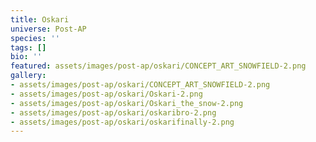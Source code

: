 ```yaml
---
title: Oskari
universe: Post-AP
species: ''
tags: []
bio: ''
featured: assets/images/post-ap/oskari/CONCEPT_ART_SNOWFIELD-2.png
gallery:
- assets/images/post-ap/oskari/CONCEPT_ART_SNOWFIELD-2.png
- assets/images/post-ap/oskari/Oskari-2.png
- assets/images/post-ap/oskari/Oskari_the_snow-2.png
- assets/images/post-ap/oskari/oskaribro-2.png
- assets/images/post-ap/oskari/oskarifinally-2.png
---
```

